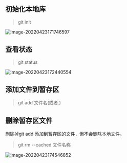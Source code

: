 ## 初始化本地库

> git init

![image-20220423171746597](https://gitee.com/nntt/md-img/raw/master/img/202204231717418.png)



## 查看状态

> git status

![image-20220423172440554](https://gitee.com/nntt/md-img/raw/master/img/202204231724150.png)



## 添加文件到暂存区

> git add 文件名(或者.)



## 删除暂存区文件

删除掉git add 添加到暂存区的文件，但不会删除本地文件。

> git rm --cached 文件名称

![image-20220423174546852](https://gitee.com/nntt/md-img/raw/master/img/202204231745891.png)